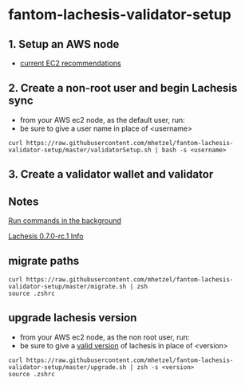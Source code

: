 # fantom-lachesis-validator-setup

## 1. Setup an AWS node
- [current EC2 recommendations](https://docs.fantom.foundation/staking/how-to-run-a-validator-node#validator-parameters)

## 2. Create a non-root user and begin Lachesis sync
 - from your AWS ec2 node, as the default user, run:
 - be sure to give a user name in place of &lt;username>
```
curl https://raw.githubusercontent.com/mhetzel/fantom-lachesis-validator-setup/master/validatorSetup.sh | bash -s <username>
```

## 3. Create a validator wallet and validator

## Notes
[Run commands in the background](https://www.computerhope.com/unix/unohup.htm)

[Lachesis 0.7.0-rc.1 Info](https://github.com/Fantom-foundation/go-lachesis/tree/v0.7.0-rc.1)

## migrate paths
```
curl https://raw.githubusercontent.com/mhetzel/fantom-lachesis-validator-setup/master/migrate.sh | zsh
source .zshrc
```

## upgrade lachesis version
 - from your AWS ec2 node, as the non root user, run:
 - be sure to give a [valid version](https://github.com/Fantom-foundation/go-lachesis/releases) of lachesis in place of &lt;version>
```
curl https://raw.githubusercontent.com/mhetzel/fantom-lachesis-validator-setup/master/upgrade.sh | zsh -s <version>
source .zshrc
```
